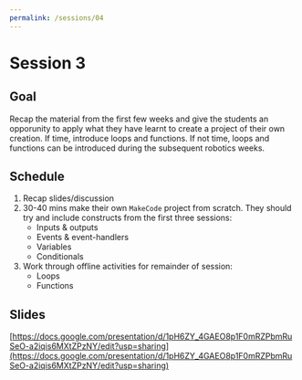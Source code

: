 ```yaml
---
permalink: /sessions/04
---
```

# Session 3

## Goal

Recap the material from the first few weeks and give the students an opporunity to apply what they have learnt to create a project of their own creation.  If time, introduce loops and functions.  If not time, loops and functions can be introduced during the subsequent robotics weeks.

## Schedule

1. Recap slides/discussion
2. 30-40 mins make their own `MakeCode` project from scratch.  They should try and include constructs from the first three sessions:
    - Inputs & outputs
    - Events & event-handlers
    - Variables
    - Conditionals
3. Work through offline activities for remainder of session:
    - Loops
    - Functions

## Slides

[https://docs.google.com/presentation/d/1pH6ZY_4GAEO8p1F0mRZPbmRuSeO-a2iqis6MXtZPzNY/edit?usp=sharing](https://docs.google.com/presentation/d/1pH6ZY_4GAEO8p1F0mRZPbmRuSeO-a2iqis6MXtZPzNY/edit?usp=sharing)



